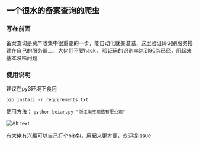 ## 一个很水的备案查询的爬虫
### 写在前面
备案查询是资产收集中很重要的一步，能自动化就美滋滋，这里验证码识别服务搭建在自己的服务器上，大佬们不要hack，
验证码的识别率达到90%已经，用起来基本没啥问题


### 使用说明
建议在py3环境下食用

`pip install -r requirements.txt`

使用方法：
`python beian.py "浙江淘宝网络有限公司"`

![Alt text](https://github.com/Ithrael/beian_miit_spider/blob/master/1.png)

有大佬有兴趣可以自己打个pip包，用起来更方便，欢迎提issue
